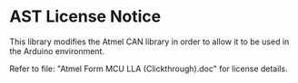 AST License Notice
===================================

This library modifies the Atmel CAN library in order to allow it to be used in the Arduino environment.

Refer to file: "Atmel Form MCU LLA (Clickthrough).doc" for license details.